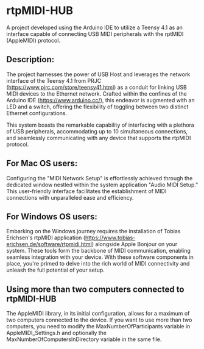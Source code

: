 # rtpMIDI-HUB
A project developed using the Arduino IDE to utilize a Teensy 4.1 as an interface capable of connecting USB MIDI peripherals with the rptMIDI (AppleMIDI) protocol.

## Description:
The project harnesses the power of USB Host and leverages the network interface of the Teensy 4.1 from PRJC (https://www.pjrc.com/store/teensy41.html) as a conduit for linking USB MIDI devices to the Ethernet network. Crafted within the confines of the Arduino IDE (https://www.arduino.cc/), this endeavor is augmented with an LED and a switch, offering the flexibility of toggling between two distinct Ethernet configurations.

This system boasts the remarkable capability of interfacing with a plethora of USB peripherals, accommodating up to 10 simultaneous connections, and seamlessly communicating with any device that supports the rtpMIDI protocol.

## For Mac OS users:
Configuring the "MIDI Network Setup" is effortlessly achieved through the dedicated window nestled within the system application "Audio MIDI Setup." This user-friendly interface facilitates the establishment of MIDI connections with unparalleled ease and efficiency.

## For Windows OS users:
Embarking on the Windows journey requires the installation of Tobias Erichsen's rtpMIDI application (https://www.tobias-erichsen.de/software/rtpmidi.html) alongside Apple Bonjour on your system. These tools form the backbone of MIDI communication, enabling seamless integration with your device. With these software components in place, you're primed to delve into the rich world of MIDI connectivity and unleash the full potential of your setup.

## Using more than two computers connected to rtpMIDI-HUB
The AppleMIDI library, in its initial configuration, allows for a maximum of two computers connected to the device.
If you want to use more than two computers, you need to modify the MaxNumberOfParticipants variable in AppleMIDI_Settings.h and optionally the MaxNumberOfComputersInDirectory variable in the same file.
